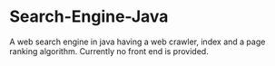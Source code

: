 # Search-Engine-Java
A web search engine in java having a web crawler, index and a page ranking algorithm.
Currently no front end is provided.